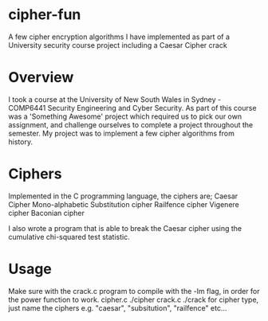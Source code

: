 # cipher-fun
A few cipher encryption algorithms I have implemented as part of a University security course project including a Caesar Cipher crack
# Overview
I took a course at the University of New South Wales in Sydney - COMP6441 Security Engineering and Cyber Security. As part of this course was a 'Something Awesome' project which required us to pick our own assignment, and challenge ourselves to complete a project throughout the semester.
My project was to implement a few cipher algorithms from history.
# Ciphers
Implemented in the C programming language, the ciphers are;
Caesar Cipher
Mono-alphabetic Substitution cipher
Railfence cipher
Vigenere cipher
Baconian cipher

I also wrote a program that is able to break the Caesar cipher using the cumulative chi-squared test statistic.
# Usage
Make sure with the crack.c program to compile with the -lm flag, in order for the power function to work.
cipher.c ./cipher <filename> <ciphertype> <argument>
crack.c ./crack <filename> <ciphertype> <argument>
for cipher type, just name the ciphers e.g. "caesar", "subsitution", "railfence" etc...
